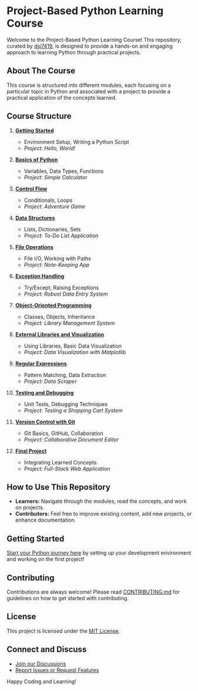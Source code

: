 # Project-Based Python Learning Course

Welcome to the Project-Based Python Learning Course! This repository, curated by [dsj7419](https://github.com/dsj7419), is designed to provide a hands-on and engaging approach to learning Python through practical projects.

## About The Course

This course is structured into different modules, each focusing on a particular topic in Python and associated with a project to provide a practical application of the concepts learned.

## Course Structure

1. **[Getting Started](01-getting-started/README.md)**
   - Environment Setup, Writing a Python Script
   - *Project: Hello, World!*

2. **[Basics of Python](02-basics-of-python/README.md)**
   - Variables, Data Types, Functions
   - *Project: Simple Calculator*

3. **[Control Flow](03-control-flow/README.md)**
   - Conditionals, Loops
   - *Project: Adventure Game*

4. **[Data Structures](04-data-structures/README.md)**
   - Lists, Dictionaries, Sets
   - *Project: To-Do List Application*

5. **[File Operations](05-file-operations/README.md)**
   - File I/O, Working with Paths
   - *Project: Note-Keeping App*

6. **[Exception Handling](06-exception-handling/README.md)**
   - Try/Except, Raising Exceptions
   - *Project: Robust Data Entry System*

7. **[Object-Oriented Programming](07-object-oriented-programming/README.md)**
   - Classes, Objects, Inheritance
   - *Project: Library Management System*

8. **[External Libraries and Visualization](08-external-libraries/README.md)**
   - Using Libraries, Basic Data Visualization
   - *Project: Data Visualization with Matplotlib*

9. **[Regular Expressions](09-regular-expressions/README.md)**
   - Pattern Matching, Data Extraction
   - *Project: Data Scraper*

10. **[Testing and Debugging](10-testing-debugging/README.md)**
    - Unit Tests, Debugging Techniques
    - *Project: Testing a Shopping Cart System*

11. **[Version Control with Git](11-version-control/README.md)**
    - Git Basics, GitHub, Collaboration
    - *Project: Collaborative Document Editor*

12. **[Final Project](12-final-project/README.md)**
    - Integrating Learned Concepts
    - *Project: Full-Stack Web Application*

## How to Use This Repository

- **Learners:** Navigate through the modules, read the concepts, and work on projects.
- **Contributors:** Feel free to improve existing content, add new projects, or enhance documentation.

## Getting Started

[Start your Python journey here](01-getting-started/README.md) by setting up your development environment and working on the first project!

## Contributing

Contributions are always welcome! Please read [CONTRIBUTING.md](CONTRIBUTING.md) for guidelines on how to get started with contributing.

## License

This project is licensed under the [MIT License](LICENSE).

## Connect and Discuss

- [Join our Discussions](https://github.com/dsj7419/python-learning-by-projects/discussions)
- [Report Issues or Request Features](https://github.com/dsj7419/python-learning-by-projects/issues)

Happy Coding and Learning!
